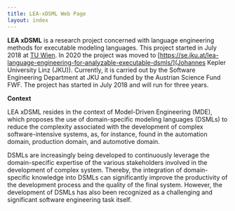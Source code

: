 ```yaml
---
title: LEA-xDSML Web Page
layout: index
---
```

**LEA xDSML** is a research project concerned with language engineering methods for executable modeling languages. This project started in July 2018 at [TU Wien](https://modelexecution.org/lea/). In 2020 the project was moved to [https://se.jku.at/lea-language-engineering-for-analyzable-executable-dsmls/](Johannes Kepler University Linz (JKU)). Currently, it is carried out by the Software Engineering Department at JKU and funded by the Austrian Science Fund FWF. The project has started in July 2018 and will run for three years. 

**Context**

LEA xDSML resides in the context of Model-Driven Engineering (MDE), which proposes the use of domain-specific modeling languages (DSMLs) to reduce the complexity associated with the development of complex software-intensive systems, as, for instance, found in the automation domain, production domain, and automotive domain.

DSMLs are increasingly being developed to continuously leverage the domain-specific expertise of the various stakeholders involved in the development of complex system. Thereby, the integration of domain-specific knowledge into DSMLs can significantly improve the productivity of the development process and the quality of the final system. However, the development of DSMLs has also been recognized as a challenging and significant software engineering task itself.